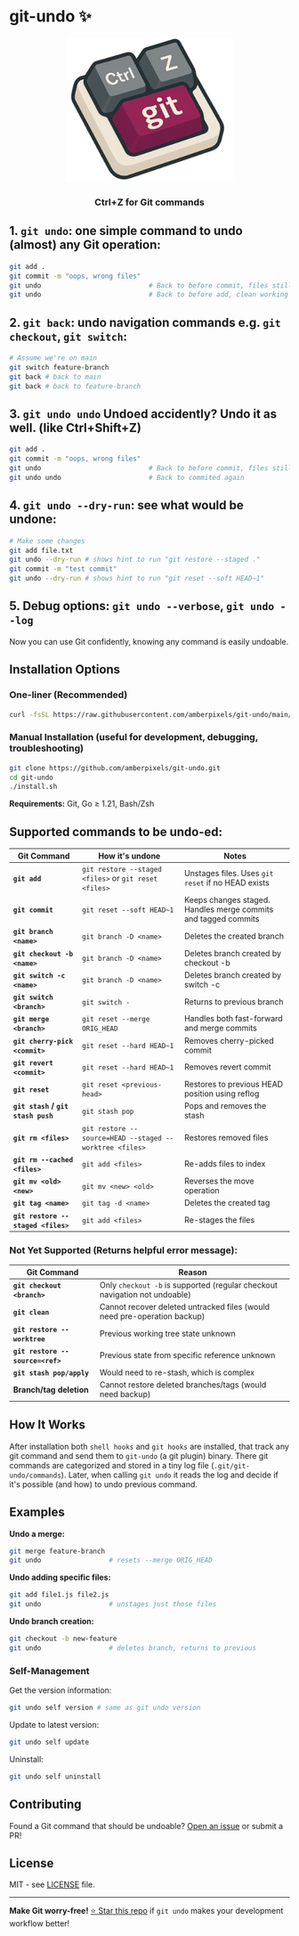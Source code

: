 # git-undo ✨

<p align="center">
  <img src="logo.png" alt="Logo" width="300"/><br>
</p>
<h3 align="center">Ctrl+Z for Git commands</h3>

## 1. `git undo`: one simple command to undo (almost) any Git operation:

```bash
git add .
git commit -m "oops, wrong files"
git undo                           # Back to before commit, files still staged
git undo                           # Back to before add, clean working directory
```

## 2. `git back`: undo navigation commands e.g. `git checkout`, `git switch`:

```bash
# Assume we're on main
git switch feature-branch
git back # back to main
git back # back to feature-branch
```

## 3. `git undo undo` Undoed accidently? Undo it as well. (like Ctrl+Shift+Z)

```bash
git add .
git commit -m "oops, wrong files"
git undo                           # Back to before commit, files still staged
git undo undo                      # Back to commited again
```

## 4. `git undo --dry-run`: see what would be undone:

```bash
# Make some changes
git add file.txt
git undo --dry-run # shows hint to run "git restore --staged ."
git commit -m "test commit"
git undo --dry-run # shows hint to run "git reset --soft HEAD~1"
```

## 5. Debug options: `git undo --verbose`, `git undo --log`

Now you can use Git confidently, knowing any command is easily undoable.

## Installation Options

### One-liner (Recommended)
```bash
curl -fsSL https://raw.githubusercontent.com/amberpixels/git-undo/main/install.sh | bash
```
### Manual Installation (useful for development, debugging, troubleshooting)
```bash
git clone https://github.com/amberpixels/git-undo.git
cd git-undo
./install.sh
```

**Requirements:** Git, Go ≥ 1.21, Bash/Zsh

## Supported commands to be undo-ed:

| Git Command | How it's undone | Notes |
|-------------|-----------------|-------|
| **`git add`** | `git restore --staged <files>` or `git reset <files>` | Unstages files. Uses `git reset` if no HEAD exists |
| **`git commit`** | `git reset --soft HEAD~1` | Keeps changes staged. Handles merge commits and tagged commits |
| **`git branch <name>`** | `git branch -D <name>` | Deletes the created branch |
| **`git checkout -b <name>`** | `git branch -D <name>` | Deletes branch created by checkout -b |
| **`git switch -c <name>`** | `git branch -D <name>` | Deletes branch created by switch -c |
| **`git switch <branch>`** | `git switch -` | Returns to previous branch |
| **`git merge <branch>`** | `git reset --merge ORIG_HEAD` | Handles both fast-forward and merge commits |
| **`git cherry-pick <commit>`** | `git reset --hard HEAD~1` | Removes cherry-picked commit |
| **`git revert <commit>`** | `git reset --hard HEAD~1` | Removes revert commit |
| **`git reset`** | `git reset <previous-head>` | Restores to previous HEAD position using reflog |
| **`git stash` / `git stash push`** | `git stash pop` | Pops and removes the stash |
| **`git rm <files>`** | `git restore --source=HEAD --staged --worktree <files>` | Restores removed files |
| **`git rm --cached <files>`** | `git add <files>` | Re-adds files to index |
| **`git mv <old> <new>`** | `git mv <new> <old>` | Reverses the move operation |
| **`git tag <name>`** | `git tag -d <name>` | Deletes the created tag |
| **`git restore --staged <files>`** | `git add <files>` | Re-stages the files |

### Not Yet Supported (Returns helpful error message):

| Git Command | Reason |
|-------------|--------|
| **`git checkout <branch>`** | Only `checkout -b` is supported (regular checkout navigation not undoable) |
| **`git clean`** | Cannot recover deleted untracked files (would need pre-operation backup) |
| **`git restore --worktree`** | Previous working tree state unknown |
| **`git restore --source=<ref>`** | Previous state from specific reference unknown |
| **`git stash pop/apply`** | Would need to re-stash, which is complex |
| **Branch/tag deletion** | Cannot restore deleted branches/tags (would need backup) |

## How It Works

After installation both `shell hooks` and `git hooks` are installed, that track any git command and send them to `git-undo` (a git plugin) binary. There git commands are categorized and stored in a tiny log file (`.git/git-undo/commands`). Later, when calling `git undo` it reads the log and decide if it's possible (and how) to undo previous command.

## Examples

**Undo a merge:**
```bash
git merge feature-branch
git undo                 # resets --merge ORIG_HEAD
```

**Undo adding specific files:**
```bash
git add file1.js file2.js
git undo                 # unstages just those files
```

**Undo branch creation:**
```bash
git checkout -b new-feature
git undo                 # deletes branch, returns to previous
```

### Self-Management

Get the version information:
```bash
git undo self version # same as git undo version
```

Update to latest version:
```bash
git undo self update
```

Uninstall:
```bash
git undo self uninstall
```

## Contributing

Found a Git command that should be undoable? [Open an issue](https://github.com/amberpixels/git-undo/issues) or submit a PR!

## License

MIT - see [LICENSE](LICENSE) file.

---

**Make Git worry-free!**
[⭐ Star this repo](https://github.com/amberpixels/git-undo) if `git undo` makes your development workflow better!

